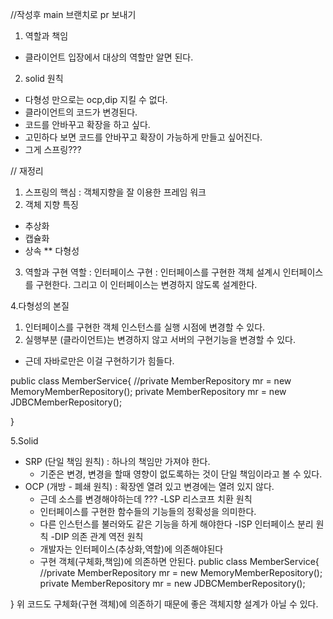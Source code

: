 //작성후 main 브랜치로 pr 보내기
1. 역할과 책임
- 클라이언트 입장에서 대상의 역할만 알면 된다.
2. solid 원칙 
- 다형성 만으로는 ocp,dip 지킬 수 없다.
- 클라이언트의 코드가 변경된다.
- 코드를 안바꾸고 확장을 하고 싶다.
- 고민하다 보면 코드를 안바꾸고 확장이 가능하게 만들고 싶어진다.
- 그게 스프링???



// 재정리

1. 스프링의 핵심 : 객체지향을 잘 이용한 프레임 워크
2. 객체 지향 특징 
- 추상화
- 캡슐화
- 상속
** 다형성

3. 역할과 구현
역할 : 인터페이스
구현 : 인터페이스를 구현한 객체
설계시 인터페이스를 구현한다. 그리고 이 인터페이스는 변경하지 않도록 설계한다.

4.다형성의 본질
1. 인터페이스를 구현한 객체 인스턴스를 실행 시점에 변경할 수 있다.
2. 실행부분 (클라이언트)는 변경하지 않고 서버의 구현기능을 변경할 수 있다.
* 근데 자바로만은 이걸 구현하기가 힘들다.

public class MemberService{
//private MemberRepository mr = new MemoryMemberRepository();
private MemberRepository mr = new JDBCMemberRepository();

}

5.Solid
- SRP (단일 책임 원칙) : 하나의 책임만 가져야 한다. 
	- 기준은 변경, 변경을 할때 영향이 없도록하는 것이 단일 책임이라고 볼 수 있다.
- OCP (개방 - 폐쇄 원칙) : 확장엔 열려 있고 변경에는 열려 있지 않다.
	- 근데 소스를 변경해야하는데 ???
-LSP 리스코프 치환 원칙 
	- 인터페이스를 구현한 함수들의 기능들의 정확성을 의미한다.
	- 다른 인스턴스를 불러와도 같은 기능을 하게 해야한다
-ISP 인터페이스 분리 원칙
-DIP 의존 관계 역전 원칙 
	- 개발자는 인터페이스(추상화,역할)에 의존해야된다
	- 구현 객체(구체화,책임)에 의존하면 안된다.
public class MemberService{
//private MemberRepository mr = new MemoryMemberRepository();
private MemberRepository mr = new JDBCMemberRepository();

}
위 코드도 구체화(구현 객체)에 의존하기 때문에 좋은 객체지향 설계가 아닐 수 있다.




